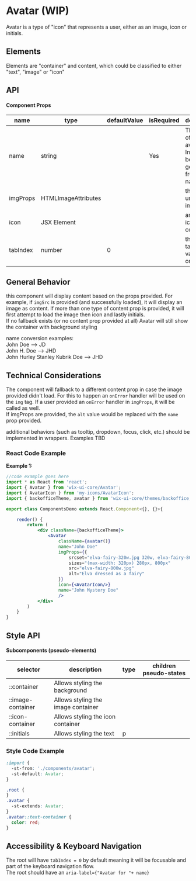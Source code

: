 # Avatar (WIP)

Avatar is a type of "icon" that represents a user, either as an image, icon or initials.

## Elements

Elements are "container" and content, which could be classified to either "text", "image" or "icon"

## API

#### Component Props

| name     | type                | defaultValue | isRequired | description                                                           |
| -------- | ------------------- | ------------ | ---------- | --------------------------------------------------------------------- |
| name     | string              |              | Yes        | The name of the avatar user. Initials will be generated from the name |
| imgProps | HTMLImageAttributes |              |            | the source url to load image from                                     |
| icon     | JSX Element         |              |            | an SVG icon component                                                 |
| tabIndex | number              | 0            |            | the tabIndex value to put on the root                                 |

## General Behavior

this component will display content based on the props provided. For example, if `imgSrc` is provided (and successfully loaded), it will display an image as content. If more than one type of content prop is provided, it will first attempt to load the image then icon and lastly initials.<br>
If no fallback exists (or no content prop provided at all) Avatar will still show the container with background styling

name conversion examples:
<br/> John Doe --> JD
<br/> John H. Doe --> JHD
<br/> John Hurley Stanley Kubrik Doe --> JHD

## Technical Considerations

The component will fallback to a different content prop in case the image provided didn't load. For this to happen an `onError` handler will be used on the `img` tag. If a user provided an `onError` handler in `imgProps`, it will be called as well.<br>
If imgProps are provided, the `alt` value would be replaced with the `name` prop provided.

additional behaviors (such as tooltip, dropdown, focus, click, etc.) should be implemented in wrappers. Examples TBD

### React Code Example

**Example 1:**

```jsx
//code example goes here
import * as React from 'react';
import { Avatar } from 'wix-ui-core/Avatar';
import { AvatarIcon } from 'my-icons/AvatarIcon';
import { backofficeTheme, avatar } from 'wix-ui-core/themes/backoffice;'; // link to Style file - see examples of style files below

export class ComponentsDemo extends React.Component<{}, {}>{

    render() {
        return (
            <div className={backofficeTheme}>
                <Avatar
                    className={avatar()}
                    name="John Doe"
                    imgProps={{
                        srcset="elva-fairy-320w.jpg 320w, elva-fairy-800w.jpg 800w"
                        sizes="(max-width: 320px) 280px, 800px"
                        src="elva-fairy-800w.jpg"
                        alt="Elva dressed as a fairy"
                    }}
                    icon={<AvatarIcon/>}
                    name="John Mystery Doe"
                    />
            </div>
        )
    }
}
```

## Style API

#### Subcomponents (pseudo-elements)

| selector          | description                        | type | children pseudo-states |
| ----------------- | ---------------------------------- | ---- | ---------------------- |
| ::container       | Allows styling the background      |      |                        |
| ::image-container | Allows styling the image container |      |                        |
| ::icon-container  | Allows styling the icon container  |      |                        |
| ::initials        | Allows styling the text            | p    |                        |

### Style Code Example

```css
:import {
  -st-from: './components/avatar';
  -st-default: Avatar;
}

.root {
}
.avatar {
  -st-extends: Avatar;
}
.avatar::text-container {
  color: red;
}
```

## Accessibility & Keyboard Navigation

The root will have `tabIndex = 0` by default meaning it will be focusable and part of the keyboard navigation flow.<br>
The root should have an `aria-label={"Avatar for "+ name}`<br>
